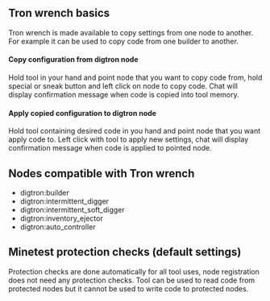 ## Tron wrench basics

Tron wrench is made available to copy settings from one node to another.
For example it can be used to copy code from one builder to another.

#### Copy configuration from digtron node

Hold tool in your hand and point node that you want to copy code from, hold special or sneak button and left click on node to copy code.
Chat will display confirmation message when code is copied into tool memory.

#### Apply copied configuration to digtron node

Hold tool containing desired code in you hand and point node that you want apply code to.
Left click with tool to apply new settings, chat will display confirmation message when code is applied to pointed node.

## Nodes compatible with Tron wrench

* digtron:builder
* digtron:intermittent_digger
* digtron:intermittent_soft_digger
* digtron:inventory_ejector
* digtron:auto_controller

## Minetest protection checks (default settings)

Protection checks are done automatically for all tool uses, node registration does not need any protection checks.
Tool can be used to read code from protected nodes but it cannot be used to write code to protected nodes.
